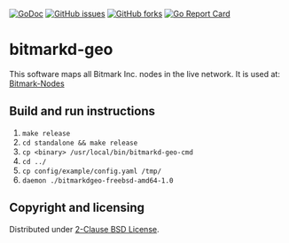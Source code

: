[![GoDoc](https://godoc.org/github.com/araujobsd/bitmarkd-geo/plugins?status.svg)](https://godoc.org/github.com/araujobsd/bitmarkd-geo/)
[![GitHub issues](https://img.shields.io/github/issues/araujobsd/bitmarkd-geo.svg)](https://github.com/araujobsd/bitmarkd-geo/issues)
[![GitHub forks](https://img.shields.io/github/forks/araujobsd/bitmarkd-geo.svg)](https://github.com/araujobsd/bitmarkd-geo/network)
[![Go Report Card](https://goreportcard.com/badge/github.com/araujobsd/bitmarkd-geo)](https://goreportcard.com/report/github.com/araujobsd/bitmarkd-geo)

bitmarkd-geo
================
This software maps all Bitmark Inc. nodes in the live network.
It is used at: [Bitmark-Nodes](https://nodes.bitmark.com)

## Build and run instructions
1) `make release`
2) `cd standalone && make release`
3) `cp <binary> /usr/local/bin/bitmarkd-geo-cmd`
4) `cd ../`
5) `cp config/example/config.yaml /tmp/`
6) `daemon ./bitmarkdgeo-freebsd-amd64-1.0`

## Copyright and licensing
Distributed under [2-Clause BSD License](https://github.com/araujobsd/aws-icinga2-generator/blob/master/LICENSE).
